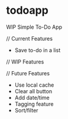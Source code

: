 # todoapp
WIP Simple To-Do App

// Current Features
* Save to-do in a list

// WIP Features

// Future Features
* Use local cache 
* Clear all button
* Add date/time
* Tagging feature
* Sort/filter
